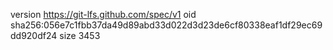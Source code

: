 version https://git-lfs.github.com/spec/v1
oid sha256:056e7c1fbb37da49d89abd33d022d3d23de6cf80338eaf1df29ec69dd920df24
size 3453

